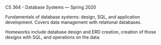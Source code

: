 CS 364 - Database Systems — Spring 2020

Fundamentals of database systems: design, SQL, and application development. Covers data management with relational databases.

Homeworks include database design and ERD creation, creation of those designs with SQL, and operations on the data.
